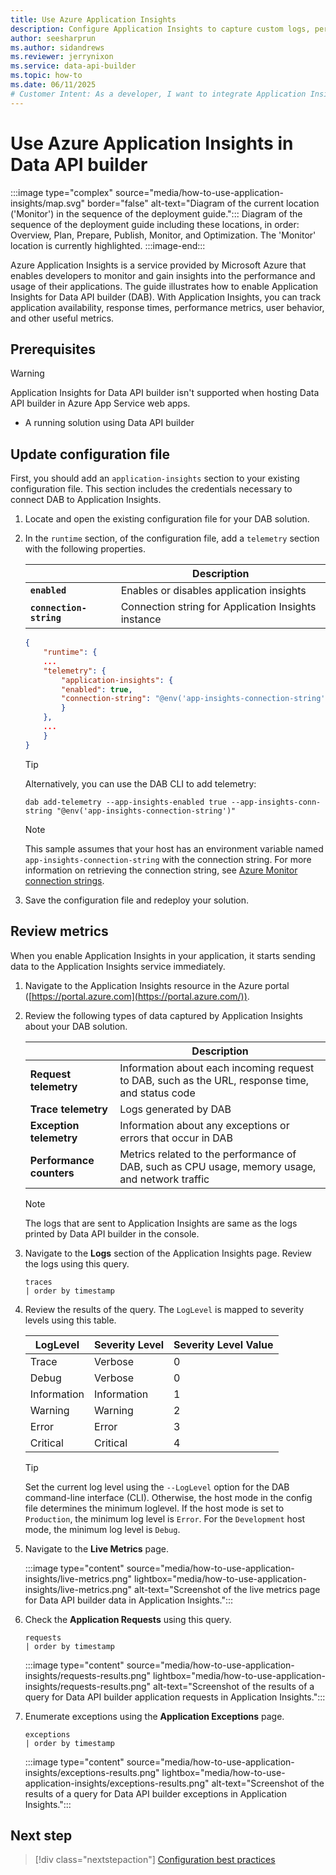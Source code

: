```yaml
---
title: Use Azure Application Insights
description: Configure Application Insights to capture custom logs, performance data, and availability metrics about Data API builder for analysis and troubleshooting.
author: seesharprun
ms.author: sidandrews
ms.reviewer: jerrynixon
ms.service: data-api-builder
ms.topic: how-to
ms.date: 06/11/2025
# Customer Intent: As a developer, I want to integrate Application Insights with Data API builder, so that I can capture performance metrics.
---
```


# Use Azure Application Insights in Data API builder

:::image type="complex" source="media/how-to-use-application-insights/map.svg" border="false" alt-text="Diagram of the current location ('Monitor') in the sequence of the deployment guide.":::
Diagram of the sequence of the deployment guide including these locations, in order: Overview, Plan, Prepare, Publish, Monitor, and Optimization. The 'Monitor' location is currently highlighted.
:::image-end:::

Azure Application Insights is a service provided by Microsoft Azure that enables developers to monitor and gain insights into the performance and usage of their applications. The guide illustrates how to enable Application Insights for Data API builder (DAB). With Application Insights, you can track application availability, response times, performance metrics, user behavior, and other useful metrics.

## Prerequisites

> [!WARNING]
> Application Insights for Data API builder isn't supported when hosting Data API builder in Azure App Service web apps.

- A running solution using Data API builder

## Update configuration file

First, you should add an `application-insights` section to your existing configuration file. This section includes the credentials necessary to connect DAB to Application Insights.

1. Locate and open the existing configuration file for your DAB solution.

1. In the `runtime` section, of the configuration file, add a `telemetry` section with the following properties.

    |                         | Description                                         |
    | ----------------------- | --------------------------------------------------- |
    | **`enabled`**           | Enables or disables application insights            |
    | **`connection-string`** | Connection string for Application Insights instance |

    ```json
    {
        "runtime": {
        ...
        "telemetry": {
            "application-insights": {
            "enabled": true,
            "connection-string": "@env('app-insights-connection-string')"
            }
        },
        ...
        }
    }
    ```

    > [!TIP]
    > Alternatively, you can use the DAB CLI to add telemetry:
    >
    > ```dotnetcli
    > dab add-telemetry --app-insights-enabled true --app-insights-conn-string "@env('app-insights-connection-string')"
    > ```

    > [!NOTE]
    > This sample assumes that your host has an environment variable named `app-insights-connection-string` with the connection string. For more information on retrieving the connection string, see [Azure Monitor connection strings](/azure/azure-monitor/app/sdk-connection-string).

1. Save the configuration file and redeploy your solution.

## Review metrics

When you enable Application Insights in your application, it starts sending data to the Application Insights service immediately.

1. Navigate to the Application Insights resource in the Azure portal ([https://portal.azure.com](https://portal.azure.com/)).

1. Review the following types of data captured by Application Insights about your DAB solution.

    |                          | Description                                                                                     |
    | ------------------------ | ----------------------------------------------------------------------------------------------- |
    | **Request telemetry**    | Information about each incoming request to DAB, such as the URL, response time, and status code |
    | **Trace telemetry**      | Logs generated by DAB                                                                           |
    | **Exception telemetry**  | Information about any exceptions or errors that occur in DAB                                    |
    | **Performance counters** | Metrics related to the performance of DAB, such as CPU usage, memory usage, and network traffic |

    > [!NOTE]
    > The logs that are sent to Application Insights are same as the logs printed by Data API builder in the console.

1. Navigate to the **Logs** section of the Application Insights page. Review the logs using this query.

    ```kusto
    traces
    | order by timestamp
    ```
1. Review the results of the query. The `LogLevel` is mapped to severity levels using this table.

    | LogLevel    | Severity Level | Severity Level Value |
    | ----------- | -------------- | -------------------- |
    | Trace       | Verbose        | 0                    |
    | Debug       | Verbose        | 0                    |
    | Information | Information    | 1                    |
    | Warning     | Warning        | 2                    |
    | Error       | Error          | 3                    |
    | Critical    | Critical       | 4                    |
    
    > [!TIP]
    > Set the current log level using the `--LogLevel` option for the DAB command-line interface (CLI). Otherwise, the host mode in the config file determines the minimum loglevel. If the host mode is set to `Production`, the minimum log level is `Error`. For the `Development` host mode, the minimum log level is `Debug`.

1. Navigate to the **Live Metrics** page.

    :::image type="content" source="media/how-to-use-application-insights/live-metrics.png" lightbox="media/how-to-use-application-insights/live-metrics.png" alt-text="Screenshot of the live metrics page for Data API builder data in Application Insights.":::

1. Check the **Application Requests** using this query.

    ```kusto
    requests
    | order by timestamp
    ```
    
    :::image type="content" source="media/how-to-use-application-insights/requests-results.png" lightbox="media/how-to-use-application-insights/requests-results.png"  alt-text="Screenshot of the results of a query for Data API builder application requests in Application Insights.":::

1. Enumerate exceptions using the **Application Exceptions** page.

    ```kusto
    exceptions
    | order by timestamp
    ```
    
    :::image type="content" source="media/how-to-use-application-insights/exceptions-results.png" lightbox="media/how-to-use-application-insights/exceptions-results.png" alt-text="Screenshot of the results of a query for Data API builder exceptions in Application Insights.":::

## Next step

> [!div class="nextstepaction"]
> [Configuration best practices](../deployment/best-practices-configuration.md)

